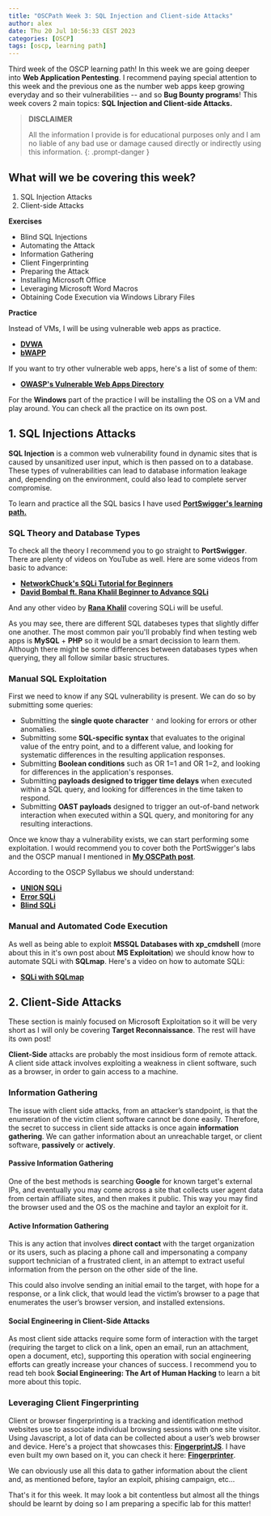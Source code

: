 ```yaml
---
title: "OSCPath Week 3: SQL Injection and Client-side Attacks"
author: alex
date: Thu 20 Jul 10:56:33 CEST 2023
categories: [OSCP]
tags: [oscp, learning path]
---
```


Third week of the OSCP learning path! In this week we are going deeper into **Web Application Pentesting**. I recommend paying special attention to this week and the previous one as the number web apps keep growing everyday and so their vulnerabilities -- and so **Bug Bounty programs**! This week covers 2 main topics: **SQL Injection and Client-side Attacks.**

> **DISCLAIMER** 
>
> All the information I provide is for educational purposes only and I am no liable of any bad use or damage caused directly or indirectly using this information.
{: .prompt-danger }

## What will we be covering this week?

1. SQL Injection Attacks
2. Client-side Attacks

**Exercises**

- Blind SQL Injections
- Automating the Attack
- Information Gathering
- Client Fingerprinting
- Preparing the Attack
- Installing Microsoft Office
- Leveraging Microsoft Word Macros
- Obtaining Code Execution via Windows Library Files

**Practice**

Instead of VMs, I will be using vulnerable web apps as practice.

- **[DVWA](/posts/dvwa-2023-walkthrough/)** 
- **[bWAPP](/posts/bwapp-2023-walkthrough/)**

If you want to try other vulnerable web apps, here's a list of some of them:

- **[OWASP's Vulnerable Web Apps Directory](https://owasp.org/www-project-vulnerable-web-applications-directory/)**

For the **Windows** part of the practice I will be installing the OS on a VM and play around. You can check all the practice on its own post.

## 1. SQL Injections Attacks

**SQL Injection** is a common web vulnerability found in dynamic sites that is caused by unsanitized user input, which is then passed on to a database. These types of vulnerabilities can lead to database information leakage and, depending on the environment, could also lead to complete server compromise.

To learn and practice all the SQL basics I have used **[PortSwigger's learning path.](https://portswigger.net/web-security/sql-injection)** 

### SQL Theory and Database Types

To check all the theory I recommend you to go straight to **PortSwigger**. There are plenty of videos on YouTube as well. Here are some videos from basic to advance:

- **[NetworkChuck's SQLi Tutorial for Beginners](https://www.youtube.com/watch?v=2OPVViV-GQk&t=379s)**
- **[David Bombal ft. Rana Khalil Beginner to Advance SQLi](https://youtu.be/yusJWttsD5o)**

And any other video by **[Rana Khalil](https://www.youtube.com/@RanaKhalil101)** covering SQLi will be useful.

As you may see, there are different SQL databeses types that slightly differ one another. The most common pair you'll probably find when testing web apps is **MySQL** + **PHP** so it would be a smart decission to learn them. Although there might be some differences between databases types when querying, they all follow similar basic structures.

### Manual SQL Exploitation

First we need to know if any SQL vulnerability is present. We can do so by submitting some queries:

- Submitting the **single quote character** `'` and looking for errors or other anomalies.
- Submitting some **SQL-specific syntax** that evaluates to the original value of the entry point, and to a different value, and looking for systematic differences in the resulting application responses.
- Submitting **Boolean conditions** such as OR 1=1 and OR 1=2, and looking for differences in the application's responses.
- Submitting **payloads designed to trigger time delays** when executed within a SQL query, and looking for differences in the time taken to respond.
- Submitting **OAST payloads** designed to trigger an out-of-band network interaction when executed within a SQL query, and monitoring for any resulting interactions.

Once we know thay a vulnerability exists, we can start performing some exploitation. I would recommend you to cover both the PortSwigger's labs and the OSCP manual I mentioned in **[My OSCPath post](/posts/oscpath)**.

According to the OSCP Syllabus we should understand:

- **[UNION SQLi](https://portswigger.net/web-security/sql-injection/union-attacks)**
- **[Error SQLi](https://portswigger.net/web-security/sql-injection/blind#error-based-sql-injection)**
- **[Blind SQLi](https://portswigger.net/web-security/sql-injection/blind)**

### Manual and Automated Code Execution

As well as being able to exploit **MSSQL Databases with xp_cmdshell** (more about this in it's own post about **MS Exploitation**) we should know how to automate SQLi with **SQLmap**. Here's a video on how to automate SQLi:

- **[SQLi with SQLmap](https://youtu.be/nVj8MUKkzQk)**

## 2. Client-Side Attacks

These section is mainly focused on Microsoft Exploitation so it will be very short as I will only be covering **Target Reconnaissance**. The rest will have its own post! 

**Client-Side** attacks are probably the most insidious form of remote attack. A client side attack involves exploiting a weakness in client software, such as a browser, in order to gain access to a machine.

### Information Gathering

The issue with client side attacks, from an attacker’s standpoint, is that the enumeration of the victim client software cannot be done easily. Therefore, the secret to success in client side attacks is once again **information gathering**. We can gather information about an unreachable target, or client software, **passively** or **actively**.

#### Passive Information Gathering

One of the best methods is searching **Google** for known target's external IPs, and eventually you may come across a site that collects user agent data from certain affiliate sites, and then makes it public. This way you may find the browser used and the OS os the machine and taylor an exploit for it.

#### Active Information Gathering

This is any action that involves **direct contact** with the target organization or its users, such as placing a phone call and impersonating a company support technician of a frustrated client, in an attempt to extract useful information from the person on the other side of the line.

This could also involve sending an initial email to the target, with hope for a response, or a link click, that would lead the victim’s browser to a page that enumerates the user’s
browser version, and installed extensions.

#### Social Engineering in Client-Side Attacks

As most client side attacks require some form of interaction with the target (requiring the target to click on a link, open an email, run an attachment, open a document, etc), supporting this operation with social engineering efforts can greatly increase your chances of success. I recommend you to read teh book **Social Engineering: The Art of Human Hacking** to learn a bit more about this topic.

### Leveraging Client Fingerprinting

Client or browser fingerprinting is a tracking and identification method websites use to associate individual browsing sessions with one site visitor. Using Javascript, a lot of data can be collected about a user’s web browser and device. Here's a project that showcases this: **[FingerprintJS](https://github.com/fingerprintjs/fingerprintjs)**. I have even built my own based on it, you can check it here: **[Fingerprinter](/projects/fingerprinter)**. 

We can obviously use all this data to gather information about the client and, as mentioned before, taylor an exploit, phising campaign, etc...

That's it for this week. It may look a bit contentless but almost all the things should be learnt by doing so I am preparing a specific lab for this matter!